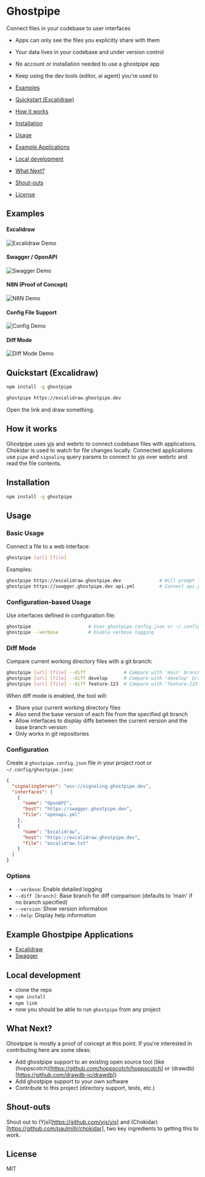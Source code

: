 # Ghostpipe

Connect files in your codebase to user interfaces

- Apps can only see the files you explicitly share with them
- Your data lives in your codebase and under version control
- No account or installation needed to use a ghostpipe app
- Keep using the dev tools (editor, ai agent) you're used to

- [Examples](#examples)
- [Quickstart (Excalidraw)](#quickstart-excalidraw)
- [How it works](#how-it-works)
- [Installation](#installation)
- [Usage](#usage)
- [Example Applications](#example-ghostpipe-applications)
- [Local development](#local-development)
- [What Next?](#what-next)
- [Shout-outs](#shout-outs)
- [License](#license)

## Examples

#### Excalidraw

![Excalidraw Demo](https://raw.githubusercontent.com/inputlogic/ghostpipe/main/demo/excalidraw.gif)

#### Swagger / OpenAPI

![Swagger Demo](https://raw.githubusercontent.com/inputlogic/ghostpipe/main/demo/swagger.gif)

#### N8N (Proof of Concept)

![N8N Demo](https://raw.githubusercontent.com/inputlogic/ghostpipe/main/demo/n8n.gif)

#### Config File Support

![Config Demo](https://raw.githubusercontent.com/inputlogic/ghostpipe/main/demo/config.gif)

#### Diff Mode

![Diff Mode Demo](https://raw.githubusercontent.com/inputlogic/ghostpipe/main/demo/diff.gif)

## Quickstart (Excalidraw)

```bash
npm install -g ghostpipe
```

```bash
ghostpipe https://excalidraw.ghostpipe.dev
```

Open the link and draw something.

## How it works

Ghostpipe uses yjs and webrtc to connect codebase files with applications. Chokidar is used to watch for file changes locally. Connected applications use `pipe` and `signaling` query params to connect to yjs over webrtc and read the file contents.

## Installation

```bash
npm install -g ghostpipe
```

## Usage

### Basic Usage

Connect a file to a web interface:

```bash
ghostpipe [url] [file]
```

Examples:
```bash
ghostpipe https://excalidraw.ghostpipe.dev              # Will prompt for file or create one
ghostpipe https://swagger.ghostpipe.dev api.yml         # Connect api.yml to Swagger interface
```

### Configuration-based Usage

Use interfaces defined in configuration file:

```bash
ghostpipe                     # Uses ghostpipe.config.json or ~/.config/ghostpipe/config.json
ghostpipe --verbose           # Enable verbose logging
```

### Diff Mode

Compare current working directory files with a git branch:

```bash
ghostpipe [url] [file] --diff              # Compare with 'main' branch (default)
ghostpipe [url] [file] --diff develop      # Compare with 'develop' branch
ghostpipe [url] [file] --diff feature-123  # Compare with 'feature-123' branch
```

When diff mode is enabled, the tool will:
- Share your current working directory files
- Also send the base version of each file from the specified git branch
- Allow interfaces to display diffs between the current version and the base branch version
- Only works in git repositories

### Configuration

Create a `ghostpipe.config.json` file in your project root or `~/.config/ghostpipe.json`:

```json
{
  "signalingServer": "wss://signaling.ghostpipe.dev",
  "interfaces": [
    {
      "name": "OpenAPI",
      "host": "https://swagger.ghostpipe.dev",
      "file": "openapi.yml"
    },
    {
      "name": "Excalidraw",
      "host": "https://excalidraw.ghostpipe.dev",
      "file": "excalidraw.txt"
    }
  ]
}
```

### Options

- `--verbose`: Enable detailed logging
- `--diff [branch]`: Base branch for diff comparison (defaults to 'main' if no branch specified)
- `--version`: Show version information
- `--help`: Display help information

## Example Ghostpipe Applications

- [Excalidraw](https://github.com/inputlogic/ghostpipe-excalidraw)
- [Swagger](https://github.com/inputlogic/ghostpipe-swagger)

## Local development

- clone the repo
- `npm install`
- `npm link`
- now you should be able to run `ghostpipe` from any project

## What Next?

Ghostpipe is mostly a proof of concept at this point.
If you're interested in contributing here are some ideas:

- Add ghostpipe support to an existing open source tool (like (hoppscotch)[https://github.com/hoppscotch/hoppscotch] or (drawdb)[https://github.com/drawdb-io/drawdb])
- Add ghostpipe support to your own software
- Contribute to this project (directory support, tests, etc.)

## Shout-outs

Shout out to (Yjs)[https://github.com/yjs/yjs] and (Chokidar)[https://github.com/paulmillr/chokidar], two key ingredients to getting this to work.

## License

MIT
